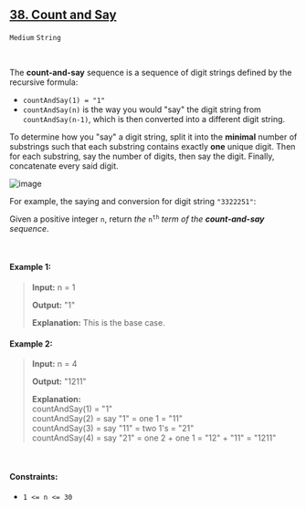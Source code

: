 ## [38. Count and Say](https://leetcode.com/problems/count-and-say/)

<code>Medium</code> <code>String</code>

<br>

The __count-and-say__ sequence is a sequence of digit strings defined by the recursive formula:

- <code>countAndSay(1) = "1"</code>
- <code>countAndSay(n)</code> is the way you would "say" the digit string from <code>countAndSay(n-1)</code>, which is then converted into a different digit string.

To determine how you "say" a digit string, split it into the __minimal__ number of substrings such that each substring contains exactly __one__ unique digit. Then for each substring, say the number of digits, then say the digit. Finally, concatenate every said digit.

![image](https://github.com/LucasGPrudente/leetcode-problems/assets/165199182/21ce01f7-8f26-40de-b129-43982c2daeca)

For example, the saying and conversion for digit string <code>"3322251"</code>:

Given a positive integer <code>n</code>, return *the* <code>n<sup>th</sup></code> *term of the __count-and-say__ sequence*.

<br>

#### Example 1:

> __Input:__ n = 1
> 
> __Output:__ "1"
> 
> __Explanation:__ This is the base case.  

#### Example 2:

> __Input:__ n = 4
> 
> __Output:__ "1211"
> 
> __Explanation:__  
> countAndSay(1) = "1"  
> countAndSay(2) = say "1" = one 1 = "11"  
> countAndSay(3) = say "11" = two 1's = "21"  
> countAndSay(4) = say "21" = one 2 + one 1 = "12" + "11" = "1211"  

<br>

#### Constraints:

- <code>1 <= n <= 30</code>
